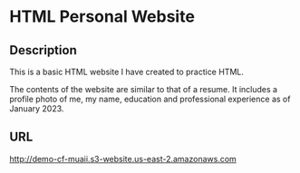# HTML Personal Website
## Description 
This is a basic HTML website I have created to practice HTML. 

The contents of the website are similar to that of a resume. It includes a profile photo of me, my name, education and professional experience as of January 2023. 

## URL
http://demo-cf-muaii.s3-website.us-east-2.amazonaws.com
